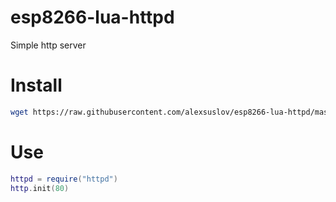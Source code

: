 # esp8266-lua-httpd
Simple http server

# Install
```bash
wget https://raw.githubusercontent.com/alexsuslov/esp8266-lua-httpd/master/httpd.lua
```

# Use
```lua
httpd = require("httpd")
http.init(80)
```